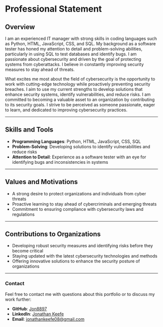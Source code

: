 # Professional Statement

## Overview
I am an experienced IT manager with strong skills in coding languages such as Python, HTML, JavaScript, CSS, and SQL. My background as a software tester has honed my attention to detail and problem-solving abilities, particularly in using SQL to test databases and identify bugs. I am passionate about cybersecurity and driven by the goal of protecting systems from cyberattacks. I believe in constantly improving security measures to stay ahead of threats.

What excites me most about the field of cybersecurity is the opportunity to work with cutting-edge technology while proactively preventing security breaches. I aim to use my current strengths to develop solutions that enhance security systems, identify vulnerabilities, and reduce risks. I am committed to becoming a valuable asset to an organization by contributing to its security goals. I strive to be perceived as someone passionate, eager to learn, and dedicated to improving cybersecurity practices.

---

## Skills and Tools
- **Programming Languages**: Python, HTML, JavaScript, CSS, SQL
- **Problem-Solving**: Developing solutions to identify vulnerabilities and reduce risks
- **Attention to Detail**: Experience as a software tester with an eye for identifying bugs and inconsistencies in systems

---

## Values and Motivations
- A strong desire to protect organizations and individuals from cyber threats
- Proactive learning to stay ahead of cybercriminals and emerging threats
- Commitment to ensuring compliance with cybersecurity laws and regulations

---

## Contributions to Organizations
- Developing robust security measures and identifying risks before they become critical
- Staying updated with the latest cybersecurity technologies and methods
- Offering innovative solutions to enhance the security posture of organizations

---

### **Contact**

Feel free to contact me with questions about this portfolio or to discuss my work further:

- **GitHub**: [Jon8897](https://github.com/Jon8897)
- **LinkedIn**: [Jonathan Keefe](https://www.linkedin.com/in/jonathan-keefe-39022b175/)
- **Email**: jonathankeefe08@gmail.com